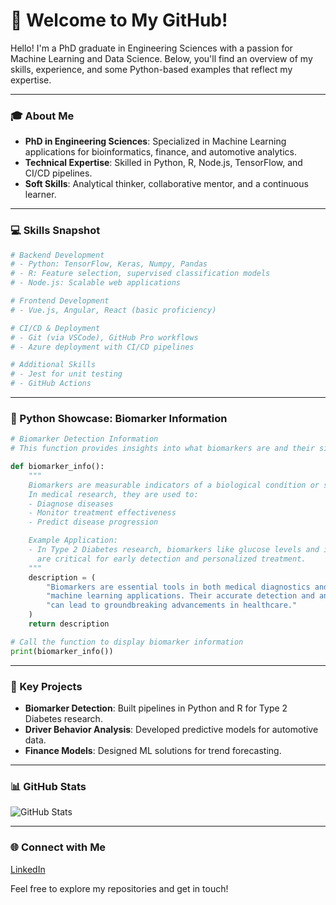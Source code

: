 # 🚀 Welcome to My GitHub!

Hello! I'm a PhD graduate in Engineering Sciences with a passion for Machine Learning and Data Science. Below, you'll find an overview of my skills, experience, and some Python-based examples that reflect my expertise. 

---

### 🎓 About Me
- **PhD in Engineering Sciences**: Specialized in Machine Learning applications for bioinformatics, finance, and automotive analytics.
- **Technical Expertise**: Skilled in Python, R, Node.js, TensorFlow, and CI/CD pipelines.
- **Soft Skills**: Analytical thinker, collaborative mentor, and a continuous learner.

---

### 💻 Skills Snapshot

```python
# Backend Development
# - Python: TensorFlow, Keras, Numpy, Pandas
# - R: Feature selection, supervised classification models
# - Node.js: Scalable web applications

# Frontend Development
# - Vue.js, Angular, React (basic proficiency)

# CI/CD & Deployment
# - Git (via VSCode), GitHub Pro workflows
# - Azure deployment with CI/CD pipelines

# Additional Skills
# - Jest for unit testing
# - GitHub Actions
```

---

### 🧬 Python Showcase: Biomarker Information

```python
# Biomarker Detection Information
# This function provides insights into what biomarkers are and their significance.

def biomarker_info():
    """
    Biomarkers are measurable indicators of a biological condition or state.
    In medical research, they are used to:
    - Diagnose diseases
    - Monitor treatment effectiveness
    - Predict disease progression

    Example Application:
    - In Type 2 Diabetes research, biomarkers like glucose levels and insulin resistance
      are critical for early detection and personalized treatment.
    """
    description = (
        "Biomarkers are essential tools in both medical diagnostics and "
        "machine learning applications. Their accurate detection and analysis "
        "can lead to groundbreaking advancements in healthcare."
    )
    return description

# Call the function to display biomarker information
print(biomarker_info())
```

---

### 🔑 Key Projects

- **Biomarker Detection**: Built pipelines in Python and R for Type 2 Diabetes research.
- **Driver Behavior Analysis**: Developed predictive models for automotive data.
- **Finance Models**: Designed ML solutions for trend forecasting.

---

### 📊 GitHub Stats
![GitHub Stats](https://github-readme-stats.vercel.app/api?username=unciafidelis&show_icons=true&theme=radical)

---

### 🌐 Connect with Me

[LinkedIn](https://www.linkedin.com/in/alejandromorganmentor/)

Feel free to explore my repositories and get in touch!
